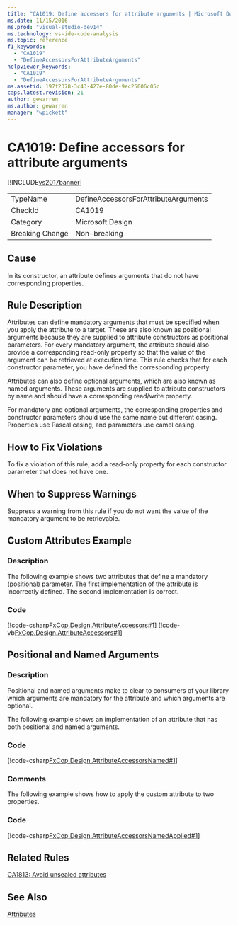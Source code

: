 ```yaml
---
title: "CA1019: Define accessors for attribute arguments | Microsoft Docs"
ms.date: 11/15/2016
ms.prod: "visual-studio-dev14"
ms.technology: vs-ide-code-analysis
ms.topic: reference
f1_keywords:
  - "CA1019"
  - "DefineAccessorsForAttributeArguments"
helpviewer_keywords:
  - "CA1019"
  - "DefineAccessorsForAttributeArguments"
ms.assetid: 197f2378-3c43-427e-80de-9ec25006c05c
caps.latest.revision: 21
author: gewarren
ms.author: gewarren
manager: "wpickett"
---
```

# CA1019: Define accessors for attribute arguments
[!INCLUDE[vs2017banner](../includes/vs2017banner.md)]

|||
|-|-|
|TypeName|DefineAccessorsForAttributeArguments|
|CheckId|CA1019|
|Category|Microsoft.Design|
|Breaking Change|Non-breaking|

## Cause
 In its constructor, an attribute defines arguments that do not have corresponding properties.

## Rule Description
 Attributes can define mandatory arguments that must be specified when you apply the attribute to a target. These are also known as positional arguments because they are supplied to attribute constructors as positional parameters. For every mandatory argument, the attribute should also provide a corresponding read-only property so that the value of the argument can be retrieved at execution time. This rule checks that for each constructor parameter, you have defined the corresponding property.

 Attributes can also define optional arguments, which are also known as named arguments. These arguments are supplied to attribute constructors by name and should have a corresponding read/write property.

 For mandatory and optional arguments, the corresponding properties and constructor parameters should use the same name but different casing. Properties use Pascal casing, and parameters use camel casing.

## How to Fix Violations
 To fix a violation of this rule, add a read-only property for each constructor parameter that does not have one.

## When to Suppress Warnings
 Suppress a warning from this rule if you do not want the value of the mandatory argument to be retrievable.

## Custom Attributes Example

### Description
 The following example shows two attributes that define a mandatory (positional) parameter. The first implementation of the attribute is incorrectly defined. The second implementation is correct.

### Code
 [!code-csharp[FxCop.Design.AttributeAccessors#1](../snippets/csharp/VS_Snippets_CodeAnalysis/FxCop.Design.AttributeAccessors/cs/FxCop.Design.AttributeAccessors.cs#1)]
 [!code-vb[FxCop.Design.AttributeAccessors#1](../snippets/visualbasic/VS_Snippets_CodeAnalysis/FxCop.Design.AttributeAccessors/vb/FxCop.Design.AttributeAccessors.vb#1)]

## Positional and Named Arguments

### Description
 Positional and named arguments make to clear to consumers of your library which arguments are mandatory for the attribute and which arguments are optional.

 The following example shows an implementation of an attribute that has both positional and named arguments.

### Code
 [!code-csharp[FxCop.Design.AttributeAccessorsNamed#1](../snippets/csharp/VS_Snippets_CodeAnalysis/FxCop.Design.AttributeAccessorsNamed/cs/FxCop.Design.AttributeAccessorsNamed.cs#1)]

### Comments
 The following example shows how to apply the custom attribute to two properties.

### Code
 [!code-csharp[FxCop.Design.AttributeAccessorsNamedApplied#1](../snippets/csharp/VS_Snippets_CodeAnalysis/FxCop.Design.AttributeAccessorsNamedApplied/cs/FxCop.Design.AttributeAccessorsNamedApplied.cs#1)]

## Related Rules
 [CA1813: Avoid unsealed attributes](../code-quality/ca1813-avoid-unsealed-attributes.md)

## See Also
 [Attributes](https://msdn.microsoft.com/library/ee0038ef-b247-4747-a650-3c5c5cd58d8b)
